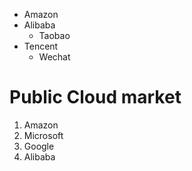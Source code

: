 * Amazon
* Alibaba
  * Taobao
* Tencent
  * Wechat
  
  
# Public Cloud market
1. Amazon
2. Microsoft
3. Google
4. Alibaba
